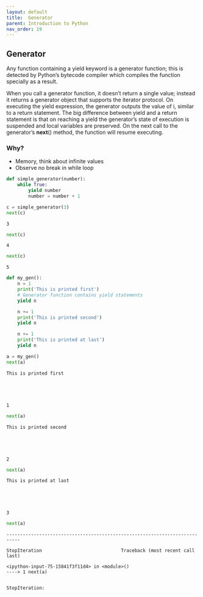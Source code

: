 ```yaml
---
layout: default
title:  Generator
parent: Introduction to Python
nav_order: 19
---
```


## Generator
Any function containing a yield keyword is a generator function; this is detected by Python’s bytecode compiler which compiles the function specially as a result.

When you call a generator function, it doesn’t return a single value; instead it returns a generator object that supports the iterator protocol. On executing the yield expression, the generator outputs the value of i, similar to a return statement. The big difference between yield and a return statement is that on reaching a yield the generator’s state of execution is suspended and local variables are preserved. On the next call to the generator’s __next__() method, the function will resume executing.

### Why?
+ Memory, think about infinite values
+ Observe no break in while loop


```python
def simple_generator(number):
    while True:
        yield number
        number = number + 1

```


```python
c = simple_generator(3)
next(c)
```




    3




```python
next(c)
```




    4




```python
next(c)
```




    5




```python
def my_gen():
    n = 1
    print('This is printed first')
    # Generator function contains yield statements
    yield n

    n += 1
    print('This is printed second')
    yield n

    n += 1
    print('This is printed at last')
    yield n
```


```python
a = my_gen()
next(a)
```

    This is printed first





    1




```python
next(a)
```

    This is printed second





    2




```python
next(a)
```

    This is printed at last





    3




```python
next(a)
```


    ---------------------------------------------------------------------------

    StopIteration                             Traceback (most recent call last)

    <ipython-input-75-15841f3f11d4> in <module>()
    ----> 1 next(a)


    StopIteration:
